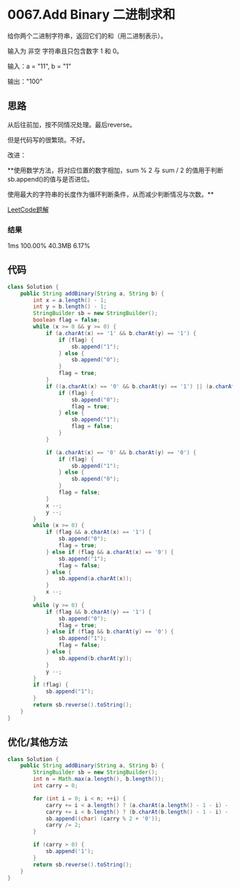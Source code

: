 # 0067.Add Binary 二进制求和

给你两个二进制字符串，返回它们的和（用二进制表示）。

输入为 非空 字符串且只包含数字 1 和 0。

输入：a = "11", b = "1"

输出："100"

## 思路
从后往前加，按不同情况处理。最后reverse。

但是代码写的很繁琐。不好。

改进：

**使用数学方法，将对应位置的数字相加，sum % 2 与 sum / 2 的值用于判断sb.append()的值与是否进位。

使用最大的字符串的长度作为循环判断条件，从而减少判断情况与次数。**

[LeetCode题解](https://leetcode-cn.com/problems/add-binary/solution/er-jin-zhi-qiu-he-by-leetcode-solution/)
### 结果
1ms  100.00%
40.3MB  6.17%

## 代码
```java
class Solution {
    public String addBinary(String a, String b) {
        int x = a.length() - 1;
        int y = b.length() - 1;
        StringBuilder sb = new StringBuilder();
        boolean flag = false;
        while (x >= 0 && y >= 0) {
            if (a.charAt(x) == '1' && b.charAt(y) == '1') {
                if (flag) {
                    sb.append("1");
                } else {
                    sb.append("0");
                }
                flag = true;
            }
            if ((a.charAt(x) == '0' && b.charAt(y) == '1') || (a.charAt(x) == '1' && b.charAt(y) == '0')) {
                if (flag) {
                    sb.append("0");
                    flag = true;
                } else {
                    sb.append("1");
                    flag = false;
                }
            }

            if (a.charAt(x) == '0' && b.charAt(y) == '0') {
                if (flag) {
                    sb.append("1");
                } else {
                    sb.append("0");
                }
                flag = false;
            }
            x --;
            y --;
        }
        while (x >= 0) {
            if (flag && a.charAt(x) == '1') {
                sb.append("0");
                flag = true;
            } else if (flag && a.charAt(x) == '0') {
                sb.append("1");
                flag = false;
            } else {
                sb.append(a.charAt(x));
            }
            x --;
        }
        while (y >= 0) {
            if (flag && b.charAt(y) == '1') {
                sb.append("0");
                flag = true;
            } else if (flag && b.charAt(y) == '0') {
                sb.append("1");
                flag = false;
            } else {
                sb.append(b.charAt(y));
            }
            y --;
        }
        if (flag) {
            sb.append("1");
        }
        return sb.reverse().toString();
    }
}
```

## 优化/其他方法
```java
class Solution {
    public String addBinary(String a, String b) {
        StringBuilder sb = new StringBuilder();
        int n = Math.max(a.length(), b.length());
        int carry = 0;

        for (int i = 0; i < n; ++i) {
            carry += i < a.length() ? (a.charAt(a.length() - 1 - i) - '0') : 0;
            carry += i < b.length() ? (b.charAt(b.length() - 1 - i) - '0') : 0;
            sb.append((char) (carry % 2 + '0'));
            carry /= 2;
        }

        if (carry > 0) {
            sb.append('1');
        }
        return sb.reverse().toString();
    }
}
```
